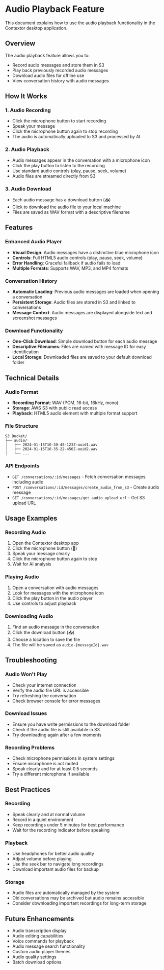# Audio Playback Feature

This document explains how to use the audio playback functionality in the Contextor desktop application.

## Overview

The audio playback feature allows you to:
- Record audio messages and store them in S3
- Play back previously recorded audio messages
- Download audio files for offline use
- View conversation history with audio messages

## How It Works

### 1. Audio Recording
- Click the microphone button to start recording
- Speak your message
- Click the microphone button again to stop recording
- The audio is automatically uploaded to S3 and processed by AI

### 2. Audio Playback
- Audio messages appear in the conversation with a microphone icon
- Click the play button to listen to the recording
- Use standard audio controls (play, pause, seek, volume)
- Audio files are streamed directly from S3

### 3. Audio Download
- Each audio message has a download button (📥)
- Click to download the audio file to your local machine
- Files are saved as WAV format with a descriptive filename

## Features

### Enhanced Audio Player
- **Visual Design**: Audio messages have a distinctive blue microphone icon
- **Controls**: Full HTML5 audio controls (play, pause, seek, volume)
- **Error Handling**: Graceful fallback if audio fails to load
- **Multiple Formats**: Supports WAV, MP3, and MP4 formats

### Conversation History
- **Automatic Loading**: Previous audio messages are loaded when opening a conversation
- **Persistent Storage**: Audio files are stored in S3 and linked to conversations
- **Message Context**: Audio messages are displayed alongside text and screenshot messages

### Download Functionality
- **One-Click Download**: Simple download button for each audio message
- **Descriptive Filenames**: Files are named with message ID for easy identification
- **Local Storage**: Downloaded files are saved to your default download folder

## Technical Details

### Audio Format
- **Recording Format**: WAV (PCM, 16-bit, 16kHz, mono)
- **Storage**: AWS S3 with public read access
- **Playback**: HTML5 audio element with multiple format support

### File Structure
```
S3 Bucket/
├── audio/
│   ├── 2024-01-15T10-30-45-123Z-uuid1.wav
│   ├── 2024-01-15T10-35-22-456Z-uuid2.wav
│   └── ...
```

### API Endpoints
- `GET /conversations/:id/messages` - Fetch conversation messages including audio
- `POST /conversations/:id/messages/create_audio_from_s3` - Create audio message
- `GET /conversations/:id/messages/get_audio_upload_url` - Get S3 upload URL

## Usage Examples

### Recording Audio
1. Open the Contextor desktop app
2. Click the microphone button (🎤)
3. Speak your message clearly
4. Click the microphone button again to stop
5. Wait for AI analysis

### Playing Audio
1. Open a conversation with audio messages
2. Look for messages with the microphone icon
3. Click the play button in the audio player
4. Use controls to adjust playback

### Downloading Audio
1. Find an audio message in the conversation
2. Click the download button (📥)
3. Choose a location to save the file
4. The file will be saved as `audio-{messageId}.wav`

## Troubleshooting

### Audio Won't Play
- Check your internet connection
- Verify the audio file URL is accessible
- Try refreshing the conversation
- Check browser console for error messages

### Download Issues
- Ensure you have write permissions to the download folder
- Check if the audio file is still available in S3
- Try downloading again after a few moments

### Recording Problems
- Check microphone permissions in system settings
- Ensure microphone is not muted
- Speak clearly and for at least 0.5 seconds
- Try a different microphone if available

## Best Practices

### Recording
- Speak clearly and at normal volume
- Record in a quiet environment
- Keep recordings under 5 minutes for best performance
- Wait for the recording indicator before speaking

### Playback
- Use headphones for better audio quality
- Adjust volume before playing
- Use the seek bar to navigate long recordings
- Download important audio files for backup

### Storage
- Audio files are automatically managed by the system
- Old conversations may be archived but audio remains accessible
- Consider downloading important recordings for long-term storage

## Future Enhancements

- Audio transcription display
- Audio editing capabilities
- Voice commands for playback
- Audio message search functionality
- Custom audio player themes
- Audio quality settings
- Batch download options 